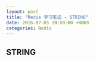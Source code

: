 ```yaml
---
layout: post
title: "Redis 学习笔记 - STRING"
date: 2016-07-05 20:00:00 +0800
categories: Redis
---
```

## STRING
